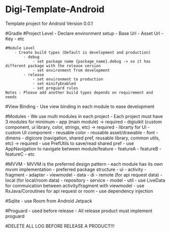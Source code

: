 # Digi-Template-Android
Template project for Android Version 0.0.1

#Gradle
    #Project Level
        - Declare environment setup
            - Base Url
            - Asset Url
            - Key
            - etc

    #Module Level
        - Create build types (Default is development and production)
            - debug
                - set package name {package_name}.debug -> so it has different package with the release version
                - set environment from development
            - release
                - set environment to production
                - set minifyEnabled
                - set proguard rules
    Notes : Please add another build types depends on requirement and needs

#View Binding
    - Use view binding in each module to ease development

#Modules
    - We use multi modules in each project
    - Each project must have 3 modules for minimum
        - app (main module) -> required
        - digiuikit (custom component, ui library, color, strings, etc) -> required
            - librarty for UI
            - custom UI component
            - reusable color
            - reusable asset/drawable
            - font
            - dimens
        - digicore (navigation, shared pref, reusable library, common utils, etc) -> required
            - use PrefUtils to save/read shared pref
            - use AppNavigation to navigate between module/feature
        - featureA
        - featureB
        - featureC
        - etc

#MVVM
    - MVVM is the preferred design pattern
    - each module has its own mvvm implementation
    - preferred package structure
        - ui
            - activity
            - fragment
            - adapter
            - viewmodel
        - data
            - di
            - remote (for api request data)
            - local (for local/room data)
            - repository
            - service
        - model
        - util
    - use LiveData for commuication between activity/fragment with viewmodel
    - use RxJava/Coroutines for api request or room
    - use dependency injection

#Sqlite
    - use Room from Android Jetpack

#Proguard
    - used before release
    - All release product must implement proguard

#DELETE ALL LOG BEFORE RELEASE A PRODUCT!!!
